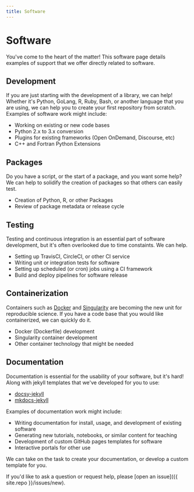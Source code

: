 ```yaml
---
title: Software
---
```


# Software

You've come to the heart of the matter! This software page details examples
of support that we offer directly related to software.

## Development

If you are just starting with the development of a library, we can help! Whether
it's Python, GoLang, R, Ruby, Bash, or another language that you are using, we
can help you to create your first repository from scratch. Examples of software
work might include:

 - Working on existing or new code bases
 - Python 2.x to 3.x conversion
 - Plugins for existing frameworks (Open OnDemand, Discourse, etc)
 - C++ and Fortran Python Extensions

## Packages

Do you have a script, or the start of a package, and you want some help? We can
help to solidify the creation of packages so that others can easily test.

 - Creation of Python, R, or other Packages
 - Review of package metadata or release cycle

## Testing

Testing and continuous integration is an essential part of software development,
but it's often overlooked due to time constaints. We can help.

 - Setting up TravisCI, CircleCI, or other CI service
 - Writing unit or integration tests for software
 - Setting up scheduled (or cron) jobs using a CI framework
 - Build and deploy pipelines for software release


## Containerization

Containers such as [Docker](https://hub.docker.com/) and 
[Singularity](https://www.sylabs.io/guides/3.0/user-guide/) are becoming the new unit
for reproducible science. If you have a code base that you would like containerized,
we can quickly do it.

 - Docker (Dockerfile) development
 - Singularity container development
 - Other container technology that might be needed

## Documentation

Documentation is essential for the usability of your software, but it's hard! 
Along with jekyll templates that we've developed for you to use:

 - [docsy-jekyll](https://vsoch.github.io/docsy-jekyll)
 - [mkdocs-jekyll](https://vsoch.github.io/mkdocs-jekyll)

Examples of documentation work might include:

 - Writing documentation for install, usage, and development of existing software
 - Generating new tutorials, notebooks, or similar content for teaching
 - Development of custom GitHub pages templates for software
 - Interactive portals for other use

We can take on the task to create your documentation, or develop a custom template
for you. 

If you'd like to ask a question or request help, please [open an issue]({{ site.repo }}/issues/new).
